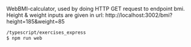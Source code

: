 WebBMI-calculator, used by doing HTTP GET request to endpoint bmi. 
Height & weight inputs are given in url: http://localhost:3002/bmi?height=185&weight=85 
```sh
/typescript/exercises_express 
$ npm run web
```
